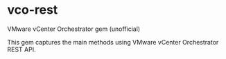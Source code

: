 vco-rest
========

VMware vCenter Orchestrator gem (unofficial)

This gem captures the main methods using VMware vCenter Orchestrator REST API.
